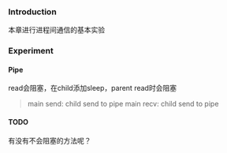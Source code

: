 ### Introduction

本章进行进程间通信的基本实验

### Experiment

#### Pipe

read会阻塞，在child添加sleep，parent read时会阻塞

> main send: child send to pipe
> main recv: child send to pipe

#### TODO

有没有不会阻塞的方法呢？